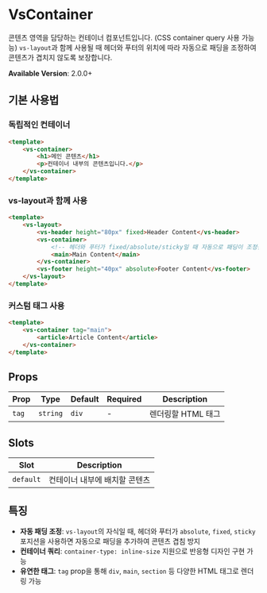 # VsContainer

콘텐츠 영역을 담당하는 컨테이너 컴포넌트입니다. (CSS container query 사용 가능능)
`vs-layout`과 함께 사용될 때 헤더와 푸터의 위치에 따라 자동으로 패딩을 조정하여 콘텐츠가 겹치지 않도록 보장합니다.

**Available Version**: 2.0.0+

## 기본 사용법

### 독립적인 컨테이너

```html
<template>
    <vs-container>
        <h1>메인 콘텐츠</h1>
        <p>컨테이너 내부의 콘텐츠입니다.</p>
    </vs-container>
</template>
```

### vs-layout과 함께 사용

```html
<template>
    <vs-layout>
        <vs-header height="80px" fixed>Header Content</vs-header>
        <vs-container>
            <!-- 헤더와 푸터가 fixed/absolute/sticky일 때 자동으로 패딩이 조정됩니다 -->
            <main>Main Content</main>
        </vs-container>
        <vs-footer height="40px" absolute>Footer Content</vs-footer>
    </vs-layout>
</template>
```

### 커스텀 태그 사용

```html
<template>
    <vs-container tag="main">
        <article>Article Content</article>
    </vs-container>
</template>
```

## Props

| Prop  | Type     | Default | Required | Description        |
| ----- | -------- | ------- | -------- | ------------------ |
| `tag` | `string` | `div`   | -        | 렌더링할 HTML 태그 |

## Slots

| Slot      | Description                   |
| --------- | ----------------------------- |
| `default` | 컨테이너 내부에 배치할 콘텐츠 |

## 특징

- **자동 패딩 조정**: `vs-layout`의 자식일 때, 헤더와 푸터가 `absolute`, `fixed`, `sticky` 포지션을 사용하면 자동으로 패딩을 추가하여 콘텐츠 겹침 방지
- **컨테이너 쿼리**: `container-type: inline-size` 지원으로 반응형 디자인 구현 가능
- **유연한 태그**: `tag` prop을 통해 `div`, `main`, `section` 등 다양한 HTML 태그로 렌더링 가능
